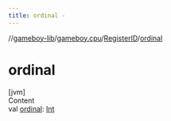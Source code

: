 ```yaml
---
title: ordinal -
---
```

//[gameboy-lib](../../index.md)/[gameboy.cpu](../index.md)/[RegisterID](index.md)/[ordinal](ordinal.md)



# ordinal  
[jvm]  
Content  
val [ordinal](ordinal.md): [Int](https://kotlinlang.org/api/latest/jvm/stdlib/kotlin/-int/index.html)  



